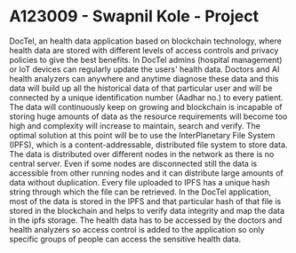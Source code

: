 # A123009 - Swapnil Kole - Project

DocTel, an health data application based on blockchain technology, where health data are stored with different levels of access controls and privacy policies to give the best benefits. In DocTel admins (hospital management) or IoT devices can regularly update the users' health data. Doctors and AI health analyzers can anywhere and anytime diagnose these data and this data will build up all the historical data of that particular user and will be connected by a unique identification number (Aadhar no.) to every patient. The data will continuously keep on growing and blockchain is incapable of storing huge amounts of data as the resource requirements will become too high and complexity will increase to maintain, search and verify. The optimal solution at this point will be to use the InterPlanetary File System (IPFS), which is a content-addressable, distributed file system to store data. The data is distributed over different nodes in the network as there is no central server. Even if some nodes are disconnected still the data is accessible from other running nodes and it can distribute large amounts of data without duplication. Every file uploaded to IPFS has a unique hash string through which the file can be retrieved. In the DocTel application, most of the data is stored in the IPFS and that particular hash of that file is stored in the blockchain and helps to verify data integrity and map the data in the ipfs storage. The health data has to be accessed by the doctors and health analyzers so access control is added to the application so only specific groups of people can access the sensitive health data.

